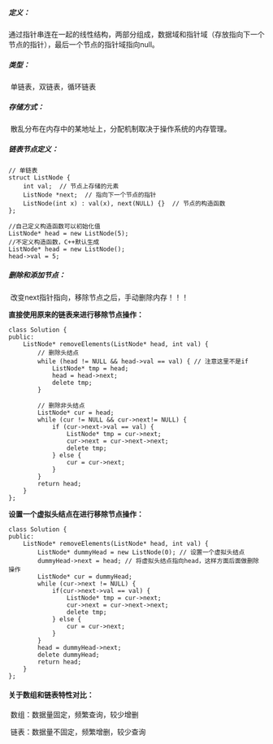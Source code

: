 ##### 定义：

​		通过指针串连在一起的线性结构，两部分组成，数据域和指针域（存放指向下一个节点的指针），最后一个节点的指针域指向null。

##### 类型：

​		单链表，双链表，循环链表

##### 存储方式：

​		散乱分布在内存中的某地址上，分配机制取决于操作系统的内存管理。

##### 链表节点定义：

```
// 单链表
struct ListNode {
    int val;  // 节点上存储的元素
    ListNode *next;  // 指向下一个节点的指针
    ListNode(int x) : val(x), next(NULL) {}  // 节点的构造函数
};

//自己定义构造函数可以初始化值
ListNode* head = new ListNode(5);
//不定义构造函数，C++默认生成
ListNode* head = new ListNode();
head->val = 5;
```

##### 删除和添加节点：

​		改变next指针指向，移除节点之后，手动删除内存！！！

**直接使用原来的链表来进行移除节点操作：**

```
class Solution {
public:
    ListNode* removeElements(ListNode* head, int val) {
        // 删除头结点
        while (head != NULL && head->val == val) { // 注意这里不是if
            ListNode* tmp = head;
            head = head->next;
            delete tmp;
        }

        // 删除非头结点
        ListNode* cur = head;
        while (cur != NULL && cur->next!= NULL) {
            if (cur->next->val == val) {
                ListNode* tmp = cur->next;
                cur->next = cur->next->next;
                delete tmp;
            } else {
                cur = cur->next;
            }
        }
        return head;
    }
};
```

**设置一个虚拟头结点在进行移除节点操作：**

```
class Solution {
public:
    ListNode* removeElements(ListNode* head, int val) {
        ListNode* dummyHead = new ListNode(0); // 设置一个虚拟头结点
        dummyHead->next = head; // 将虚拟头结点指向head，这样方面后面做删除操作
        ListNode* cur = dummyHead;
        while (cur->next != NULL) {
            if(cur->next->val == val) {
                ListNode* tmp = cur->next;
                cur->next = cur->next->next;
                delete tmp;
            } else {
                cur = cur->next;
            }
        }
        head = dummyHead->next;
        delete dummyHead;
        return head;
    }
};
```

#### 关于数组和链表特性对比：

​		数组：数据量固定，频繁查询，较少增删

​		链表：数据量不固定，频繁增删，较少查询

